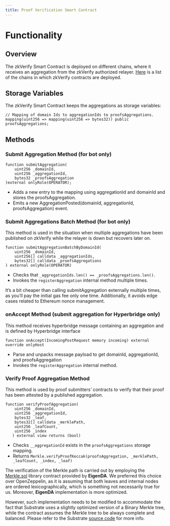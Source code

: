 ```yaml
---
title: Proof Verification Smart Contract
---
```


# Functionality

## Overview

The zkVerify Smart Contract is deployed on different chains, where it receives an aggregation from the zkVerify authorized relayer.
[Here](../11-faq.md) is a list of the chains in which zkVerify contracts are deployed.

## Storage Variables

The zkVerify Smart Contract keeps the aggregations as storage variables:

```solidity
// Mapping of domain Ids to aggregationIds to proofsAggregations.
mapping(uint256 => mapping(uint256 => bytes32)) public proofsAggregations;
```

## Methods

### Submit Aggregation Method (for bot only)

```solidity
function submitAggregation(
    uint256 _domainId,
    uint256 _aggregationId,
    bytes32 _proofsAggregation
)external onlyRole(OPERATOR);
```

- Adds a new entry to the mapping using aggregationId and domainId and stores the proofsAggregation.
- Emits a new AggregationPosted(domainId, aggregationId, proofsAggregation) event.

### Submit Aggregations Batch Method (for bot only)

This method is used in the situation when multiple aggregations have been published on zkVerify while the relayer is down but recovers later on.

```solidity
function submitAggregationBatchByDomainId(
    uint256 _domainId,
    uint256[] calldata _aggregationIds,
    bytes32[] calldata _proofsAggregations
) external onlyRole(OPERATOR) 
```

- Checks that `_aggregationIds.len() == _proofsAggregations.len()`.
- Invokes the `registerAggregation` internal method multiple times.

It’s a bit cheaper than calling submitAggregation externally multiple times, as you’ll pay the initial gas fee only one time.   Additionally, it avoids edge cases related to Ethereum nonce management.

### onAccept Method (submit aggregation for Hyperbridge only)

This method receives hyperbridge message containing an aggregation and is defined by Hyperbridge interface

```solidity
function onAccept(IncomingPostRequest memory incoming) external override onlyHost
```

- Parse and unpacks message payload to get domainId, aggregationId, and proofsAggregation
- Invokes the `registerAggregation` internal method.

### Verify Proof Aggregation Method

This method is used by proof submitters’ contracts to verify that their proof has been attested by a published aggregation.

```solidity
function verifyProofAggregation(
    uint256 _domainId,
    uint256 _aggregationId,
    bytes32 _leaf,
    bytes32[] calldata _merklePath,
    uint256 _leafCount,
    uint256 _index
   ) external view returns (bool)
```

- Checks `__aggregationId` exists in the `proofsAggregations` storage mapping.
- Returns `Merkle.verifyProofKeccak(proofsAggregation, _merklePath, _leafCount, _index, _leaf)`

The verification of the Merkle path is carried out by employing the [Merkle.sol](https://github.com/zkVerify/zkv-attestation-contracts/blob/main/contracts/lib/Merkle.sol) library contract provided by **EigenDA**. We preferred this choice over OpenZeppelin, as it is assuming that both leaves and internal nodes are ordered lexicographically, which is something not necessarily true for us.  Moreover, **EigenDA** implementation is more optimized.

However, such implementation needs to be modified to accommodate the fact that Substrate uses a slightly optimized version of a Binary Merkle tree, while the contract assumes the Merkle tree to be always complete and balanced. Please refer to the Substrate [source code](https://github.com/paritytech/polkadot-sdk/blob/b0741d4f78ebc424c7544e1d2d5db7968132e577/substrate/utils/binary-merkle-tree/src/lib.rs#L237) for more info.

